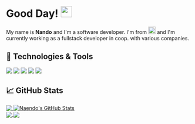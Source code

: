 
# Good Day! <img src="https://raw.githubusercontent.com/MartinHeinz/MartinHeinz/master/wave.gif" width="30px"/>

My name is <strong>Nando</strong> and I'm a software developer. I'm from <img src="https://cdn.countryflags.com/thumbs/austria/flag-400.png" width="20px"> and I'm currently working as a fullstack developer in coop. with various companies.

## 🔧 Technologies & Tools
![](https://img.shields.io/badge/Editor-Rider_IDEA-informational?style=flat&logo=rider&logoColor=#FE8E1B&color=#79FE96)
![](https://img.shields.io/badge/Shell-Bash-informational?style=flat&logo=gnu-bash&logoColor=white&color=#79FE96)
![](https://img.shields.io/badge/Tools-PostgreSQL-informational?style=flat&logo=postgresql&logoColor=white&color=#79FE96)
![](https://img.shields.io/badge/Tools-Docker-informational?style=flat&logo=docker&logoColor=#0db7ed&color=#79FE96)
![](https://img.shields.io/badge/Cloud-Digital_Ocean-informational?style=flat&logo=digitalocean&logoColor=#0065FF&color=#79FE96)

## &#x1f4c8; GitHub Stats

<a href="https://github.com/Naendo">
  <img align="center" src="https://github-readme-stats.vercel.app/api/top-langs/?username=Naendo&hide=tex&title_color=ffffff&text_color=c9cacc&icon_color=2bbc8a&theme=transparent&langs_count=3&count_private=true" />
</a>
<a href="https://github.com/Naendo">
  <img align="center" src="https://github-readme-stats.vercel.app/api?username=Naendo&theme=transparent&hide_rank=true&line_height=27&title_color=ffffff&text_color=c9cacc&icon_color=2bbc8a" alt="Naendo's GitHub Stats" />
</a>

<br/>

<a href="https://github.com/Naendo/twitch-net">
  <img align="center" src="https://github-readme-stats.vercel.app/api/pin/?username=Naendo&repo=twitch-net&title_color=ffffff&text_color=c9cacc&icon_color=2bbc8a&theme=transparent" />
</a>

<a href="https://github.com/Naendo/SpaceCloud">
  <img align="center" src="https://github-readme-stats.vercel.app/api/pin/?username=Naendo&repo=SpaceCloud&title_color=ffffff&text_color=c9cacc&icon_color=2bbc8a&theme=transparent" />
</a>
